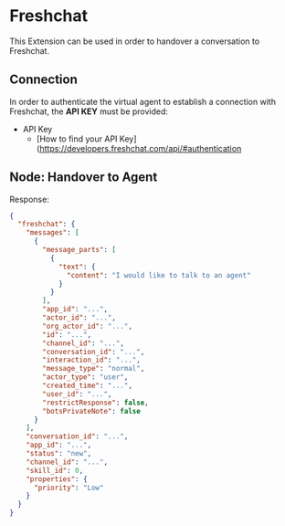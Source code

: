 ﻿# Freshchat

This Extension can be used in order to handover a conversation to Freshchat.

## Connection

In order to authenticate the virtual agent to establish a connection with Freshchat, the **API KEY** must be provided:

- API Key
  - [How to find your API Key](https://developers.freshchat.com/api/#authentication

  
## Node: Handover to Agent


Response:

```json
{
  "freshchat": {
    "messages": [
      {
        "message_parts": [
          {
            "text": {
              "content": "I would like to talk to an agent"
            }
          }
        ],
        "app_id": "...",
        "actor_id": "...",
        "org_actor_id": "...",
        "id": "...",
        "channel_id": "...",
        "conversation_id": "...",
        "interaction_id": "...",
        "message_type": "normal",
        "actor_type": "user",
        "created_time": "...",
        "user_id": "...",
        "restrictResponse": false,
        "botsPrivateNote": false
      }
    ],
    "conversation_id": "...",
    "app_id": "...",
    "status": "new",
    "channel_id": "...",
    "skill_id": 0,
    "properties": {
      "priority": "Low"
    }
  }
}
```


